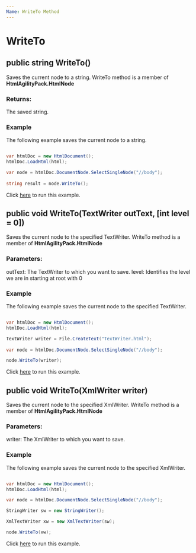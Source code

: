```yaml
---
Name: WriteTo Method
---
```


# WriteTo

## public string WriteTo()

Saves the current node to a string. WriteTo method is a member of **HtmlAgilityPack.HtmlNode**

### Returns:

The saved string.

### Example

The following example saves the current node to a string.

```csharp

var htmlDoc = new HtmlDocument();
htmlDoc.LoadHtml(html);

var node = htmlDoc.DocumentNode.SelectSingleNode("//body");
		
string result = node.WriteTo();

```

Click [here](https://dotnetfiddle.net/57tPH2) to run this example.

## public void WriteTo(TextWriter outText, [int level = 0])

Saves the current node to the specified TextWriter. WriteTo method is a member of **HtmlAgilityPack.HtmlNode**

### Parameters:

outText: The TextWriter to which you want to save.
level: Identifies the level we are in starting at root with 0

### Example

The following example saves the current node to the specified TextWriter.

```csharp

var htmlDoc = new HtmlDocument();
htmlDoc.LoadHtml(html);

TextWriter writer = File.CreateText("TextWriter.html");
        
var node = htmlDoc.DocumentNode.SelectSingleNode("//body");

node.WriteTo(writer);

```

Click [here](https://dotnetfiddle.net/q7WBJ0) to run this example.

## public void WriteTo(XmlWriter writer)

Saves the current node to the specified XmlWriter. WriteTo method is a member of **HtmlAgilityPack.HtmlNode**

### Parameters:

writer: The XmlWriter to which you want to save.

### Example

The following example saves the current node to the specified XmlWriter.

```csharp

var htmlDoc = new HtmlDocument();
htmlDoc.LoadHtml(html);

var node = htmlDoc.DocumentNode.SelectSingleNode("//body");

StringWriter sw = new StringWriter();

XmlTextWriter xw = new XmlTextWriter(sw);

node.WriteTo(xw);

```

Click [here](https://dotnetfiddle.net/zgaXfg) to run this example.
